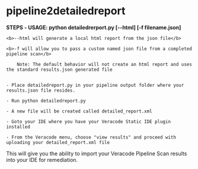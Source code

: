 # pipeline2detailedreport

<b>STEPS</b>
	<b>- USAGE: python detailedrerport.py [--html] [-f filename.json]</b>
		
	<b>--html will generate a local html report from the json file</b>
		
	<b>-f will allow you to pass a custom named json file from a completed pipeline scan</b>
	
        Note: The default behavior will not create an html report and uses the standard results.json generated file
	
	
	- Place detailedreport.py in your pipeline output folder where your results.json file resides.
	
	- Run python detailedreport.py

	- A new file will be created called detailed_report.xml

	- Goto your IDE where you have your Veracode Static IDE plugin installed
	
	- From the Veracode menu, choose "view results" and proceed with uploading your detailed_report.xml file

This will give you the ability to import your Veracode Pipeline Scan results into your IDE for remediation.
